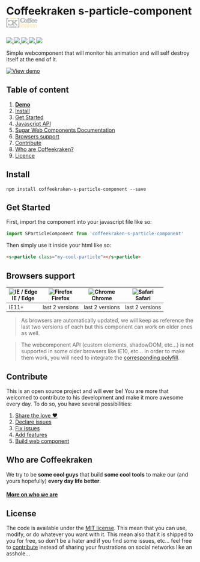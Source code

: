 # Coffeekraken s-particle-component <img src=".resources/coffeekraken-logo.jpg" height="25px" />

<p>
	<a href="https://travis-ci.org/Coffeekraken/s-particle-component">
		<img src="https://img.shields.io/travis/Coffeekraken/s-particle-component.svg?style=flat-square" />
	</a>
	<a href="https://www.npmjs.com/package/coffeekraken-s-particle-component">
		<img src="https://img.shields.io/npm/v/coffeekraken-s-particle-component.svg?style=flat-square" />
	</a>
	<a href="https://github.com/coffeekraken/s-particle-component/blob/master/LICENSE.txt">
		<img src="https://img.shields.io/npm/l/coffeekraken-s-particle-component.svg?style=flat-square" />
	</a>
	<!-- <a href="https://github.com/coffeekraken/s-particle-component">
		<img src="https://img.shields.io/npm/dt/coffeekraken-s-particle-component.svg?style=flat-square" />
	</a>
	<a href="https://github.com/coffeekraken/s-particle-component">
		<img src="https://img.shields.io/github/forks/coffeekraken/s-particle-component.svg?style=social&label=Fork&style=flat-square" />
	</a>
	<a href="https://github.com/coffeekraken/s-particle-component">
		<img src="https://img.shields.io/github/stars/coffeekraken/s-particle-component.svg?style=social&label=Star&style=flat-square" />
	</a> -->
	<a href="https://twitter.com/coffeekrakenio">
		<img src="https://img.shields.io/twitter/url/http/coffeekrakenio.svg?style=social&style=flat-square" />
	</a>
	<a href="http://coffeekraken.io">
		<img src="https://img.shields.io/twitter/url/http/shields.io.svg?style=flat-square&label=coffeekraken.io&colorB=f2bc2b&style=flat-square" />
	</a>
</p>

Simple webcomponent that will monitor his animation and will self destroy itself at the end of it.

[![View demo](http://components.coffeekraken.io/assets/img/view-demo.png)](http://components.coffeekraken.io/app/s-particle-component)

## Table of content

1. **[Demo](http://components.coffeekraken.io/app/s-particle-component)**
2. [Install](#readme-install)
3. [Get Started](#readme-get-started)
4. [Javascript API](doc/js)
5. [Sugar Web Components Documentation](https://github.com/Coffeekraken/sugar/blob/master/doc/js/webcomponents.md)
6. [Browsers support](#readme-browsers-support)
7. [Contribute](#readme-contribute)
8. [Who are Coffeekraken?](#readme-who-are-coffeekraken)
9. [Licence](#readme-license)

<a name="readme-install"></a>
## Install

```
npm install coffeekraken-s-particle-component --save
```

<a name="readme-get-started"></a>
## Get Started

First, import the component into your javascript file like so:

```js
import SParticleComponent from 'coffeekraken-s-particle-component'
```

Then simply use it inside your html like so:

```html
<s-particle class="my-cool-particle"></s-particle>
```

<a id="readme-browsers-support"></a>
## Browsers support

| <img src="https://raw.githubusercontent.com/godban/browsers-support-badges/master/src/images/edge.png" alt="IE / Edge" width="16px" height="16px" /></br>IE / Edge | <img src="https://raw.githubusercontent.com/godban/browsers-support-badges/master/src/images/firefox.png" alt="Firefox" width="16px" height="16px" /></br>Firefox | <img src="https://raw.githubusercontent.com/godban/browsers-support-badges/master/src/images/chrome.png" alt="Chrome" width="16px" height="16px" /></br>Chrome | <img src="https://raw.githubusercontent.com/godban/browsers-support-badges/master/src/images/safari.png" alt="Safari" width="16px" height="16px" /></br>Safari |
| --------- | --------- | --------- | --------- |
| IE11+ | last 2 versions| last 2 versions| last 2 versions

> As browsers are automatically updated, we will keep as reference the last two versions of each but this component can work on older ones as well.

> The webcomponent API (custom elements, shadowDOM, etc...) is not supported in some older browsers like IE10, etc... In order to make them work, you will need to integrate the [corresponding polyfill](https://www.webcomponents.org/polyfills).

<a id="readme-contribute"></a>
## Contribute

This is an open source project and will ever be! You are more that welcomed to contribute to his development and make it more awesome every day.
To do so, you have several possibilities:

1. [Share the love ❤️](https://github.com/Coffeekraken/coffeekraken/blob/master/contribute.md#contribute-share-the-love)
2. [Declare issues](https://github.com/Coffeekraken/coffeekraken/blob/master/contribute.md#contribute-declare-issues)
3. [Fix issues](https://github.com/Coffeekraken/coffeekraken/blob/master/contribute.md#contribute-fix-issues)
4. [Add features](https://github.com/Coffeekraken/coffeekraken/blob/master/contribute.md#contribute-add-features)
5. [Build web component](https://github.com/Coffeekraken/coffeekraken/blob/master/contribute.md#contribute-build-web-component)

<a id="readme-who-are-coffeekraken"></a>
## Who are Coffeekraken

We try to be **some cool guys** that build **some cool tools** to make our (and yours hopefully) **every day life better**.  

#### [More on who we are](https://github.com/Coffeekraken/coffeekraken/blob/master/who-are-we.md)

<a id="readme-license"></a>
## License

The code is available under the [MIT license](LICENSE.txt). This mean that you can use, modify, or do whatever you want with it. This mean also that it is shipped to you for free, so don't be a hater and if you find some issues, etc... feel free to [contribute](https://github.com/Coffeekraken/coffeekraken/blob/master/contribute.md) instead of sharing your frustrations on social networks like an asshole...
